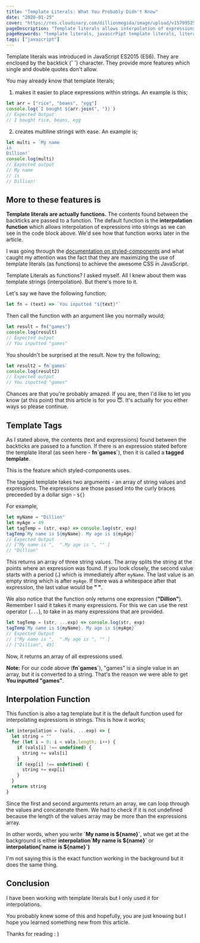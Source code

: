 ```yaml
---
title: "Template Literals: What You Probably Didn't Know"
date: "2020-01-25"
cover: "https://res.cloudinary.com/dillionmegida/image/upload/v1579952575/images/blogs_cover/template-literals_sjbdqb.jpg"
pageDescription: "Template literals allows interpolation of expressions in strings, and they also allow the creation of tagged templates which enables the combination of functions with template literals."
pageKeywords: "template literals, javascrPipt template literals, literals, templates, javascript templates, backticks, javascript backticks, template backticks, template strings, tagged templates"
tags: ["javascript"]
---
```


Template literals was introduced in JavaScript ES2015 (ES6). They are enclosed by the backtick (**\` \`**) character. They provide more features which single and double quotes don't allow.

You may already know that template literals;

1. makes it easier to place expressions within strings. An example is this;

```javascript
let arr = ["rice", "beans", "egg"]
console.log(`I bought ${arr.join(", ")}`)
// Expected Output
// I bought rice, beans, egg
```

2. creates multiline strings with ease. An example is;

```javascript
let multi = `My name
is
Dillion!`
console.log(multi)
// Expected output
// My name
// is
// Dillion!
```

## More to these features is

**Template literals are actually functions.** The contents found between the backticks are passed to a function. The default function is the **interpolation function** which allows interpolation of expressions into strings as we can see in the code block above. We'd see how that function works later in the article.

I was going through the [documentation on styled-components](https://styled-components.com/docs) and what caught my attention was the fact that they are maximizing the use of template literals (as functions) to achieve the awesome CSS in JavaScript.

Template Literals as functions? I asked myself. All I knew about them was template strings (interpolation). But there's more to it.

Let's say we have the following function;

```js
let fn = (text) => `You inputted "${text}"`
```

Then call the function with an argument like you normally would;

```js
let result = fn("games")
console.log(result)
// Expected output
// You inputted "games"
```

You shouldn't be surprised at the result. Now try the following;

```js
let result2 = fn`games`
console.log(result2)
// Expected output
// You inputted "games"
```

Chances are that you're probably amazed. If you are, then I'd like to let you know (at this point) that this article is for you 😇. It's actually for you either ways so please continue.

## Template Tags

As I stated above, the contents (text and expressions) found between the backticks are passed to a function. If there is an expression stated before the template literal (as seen here - **fn\`games\`**), then it is called a **tagged template**.

This is the feature which styled-components uses.

The tagged template takes two arguments - an array of string values and expressions. The expressions are those passed into the curly braces preceeded by a dollar sign - `${}`

For example,

```js
let myName = "Dillion"
let myAge = 49
let tagTemp = (str, exp) => console.log(str, exp)
tagTemp`My name is ${myName}. My age is ${myAge}`
// Expected Output
// ["My name is ",  ".My age is ", "" ]
// "Dillion"
```

This returns an array of three string values. The array splits the string at the points where an expression was found. If you look closely, the second value starts with a period (**.**) which is immediately after `myName`. The last value is an empty string which is after `myAge`. If there was a whitespace after that expression, the last value would be **" "**.

We also notice that the function only returns one expression (**"Dillion"**). Remember I said it takes it many expressions. For this we can use the rest operator (`...`), to take in as many expressions that are provided.

```js
let tagTemp = (str, ...exp) => console.log(str, exp)
tagTemp`My name is ${myName}. My age is ${myAge}`
// Expected Output
// ["My name is ",  ".My age is ", "" ]
// ["Dillion", 49]
```

Now, it returns an array of all expressions used.

**Note:** For our code above (**fn\`games\`**), "games" is a single value in an array, but it is converted to a string. That's the reason we were able to get **You inputted "games"**.

## Interpolation Function

This function is also a tag template but it is the default function used for interpolating expressions in strings. This is how it works;

```javascript
let interpolation = (vals, ...exp) => {
  let string = ""
  for (let i = 0; i < vals.length; i++) {
    if (vals[i] !== undefined) {
      string += vals[i]
    }
    if (exp[i] !== undefined) {
      string += exp[i]
    }
  }
  return string
}
```

Since the first and second arguments return an array, we can loop through the values and concatenate them. We had to check if it is not undefined because the length of the values array may be more than the expressions array.

In other words, when you write **\`My name is ${name}\`**, what we get at the background is either **interpolation\`My name is ${name}\`** or **interpolation(\`name is ${name}\`)**

I'm not saying this is the exact function working in the background but it does the same thing.

## Conclusion

I have been working with template literals but I only used it for interpolations.

You probably knew some of this and hopefully, you are just knowing but I hope you learned something new from this article.

Thanks for reading : )
